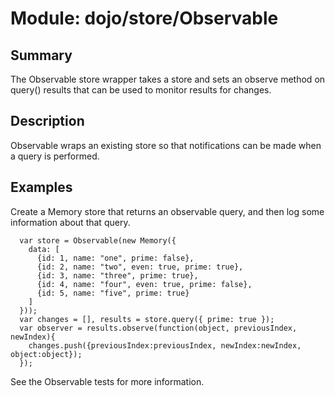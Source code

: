 # Module: dojo/store/Observable

## Summary

The Observable store wrapper takes a store and sets an observe method on query()
results that can be used to monitor results for changes.

## Description

Observable wraps an existing store so that notifications can be made when a query
is performed.

## Examples

Create a Memory store that returns an observable query, and then log some
information about that query.


      var store = Observable(new Memory({
        data: [
          {id: 1, name: "one", prime: false},
          {id: 2, name: "two", even: true, prime: true},
          {id: 3, name: "three", prime: true},
          {id: 4, name: "four", even: true, prime: false},
          {id: 5, name: "five", prime: true}
        ]
      }));
      var changes = [], results = store.query({ prime: true });
      var observer = results.observe(function(object, previousIndex, newIndex){
        changes.push({previousIndex:previousIndex, newIndex:newIndex, object:object});
      });


See the Observable tests for more information.
